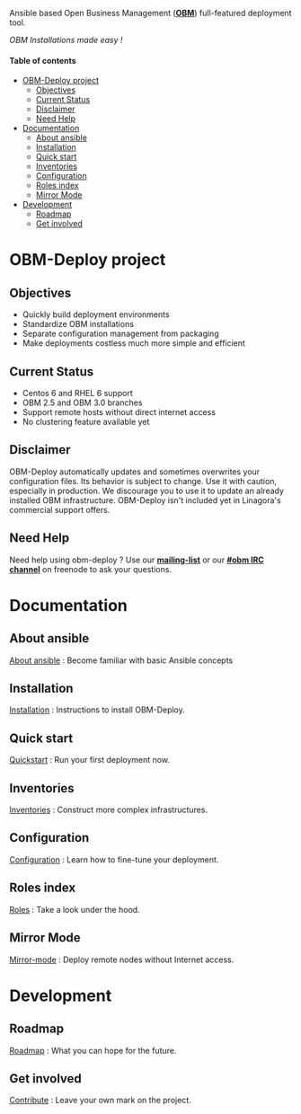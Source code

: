 Ansible based Open Business Management (**[OBM]**) full-featured deployment tool.

*OBM Installations made easy !*

#### Table of contents

<!-- START doctoc generated TOC please keep comment here to allow auto update -->
<!-- DON'T EDIT THIS SECTION, INSTEAD RE-RUN doctoc TO UPDATE -->

- [OBM-Deploy project](#obm-deploy-project)
  - [Objectives](#objectives)
  - [Current Status](#current-status)
  - [Disclaimer](#disclaimer)
  - [Need Help](#need-help)
- [Documentation](#documentation)
  - [About ansible](#about-ansible)
  - [Installation](#installation)
  - [Quick start](#quick-start)
  - [Inventories](#inventories)
  - [Configuration](#configuration)
  - [Roles index](#roles-index)
  - [Mirror Mode](#mirror-mode)
- [Development](#development)
  - [Roadmap](#roadmap)
  - [Get involved](#get-involved)

<!-- END doctoc generated TOC please keep comment here to allow auto update -->

OBM-Deploy project
=================

<a name="objectives"></a>

Objectives
--------------

 - Quickly build deployment environments
 - Standardize OBM installations
 - Separate configuration management from packaging
 - Make deployments costless much more simple and efficient


<a name="current-status"></a>

Current Status
-------------------

 - Centos 6 and RHEL 6 support
 - OBM 2.5 and OBM 3.0 branches
 - Support remote hosts without direct internet access
 - No clustering feature available yet

<a name="disclaimer"></a>

Disclaimer
--------------

OBM-Deploy automatically updates and sometimes overwrites your configuration files.
Its behavior is subject to change. Use it with caution, especially in production.
We discourage you to use it to update an already installed OBM infrastructure.
OBM-Deploy isn't included yet in Linagora's commercial support offers.

<a name="need-help"></a>

Need Help
--------------

Need help using obm-deploy ?
Use our **[mailing-list]** or our **[#obm IRC channel]** on freenode to ask your questions.

<a name="documentation"></a>

Documentation
=============

<a name="about-ansible"></a>

About ansible
------------------

[About ansible](docs/ansible.mkd) : Become familiar with basic Ansible concepts

<a name="installation"></a>

Installation
---------------

[Installation](docs/install.mkd) : Instructions to install OBM-Deploy.

<a name="quick-start"></a>

Quick start
---------------

[Quickstart](docs/quickstart.mkd) : Run your first deployment now.

<a name="inventories"></a>

Inventories
---------------

[Inventories](docs/inventories.mkd) : Construct more complex infrastructures.

<a name="configuration"></a>

Configuration
------------------

[Configuration](docs/configuration.mkd) : Learn how to fine-tune your deployment.

<a name="roles-index"></a>

Roles index
---------------

[Roles](docs/roles.mkd) : Take a look under the hood.

<a name="mirror-mode"></a>

Mirror Mode
----------------

[Mirror-mode](docs/mirror-mode.mkd) : Deploy remote nodes without Internet access.

<a name="development"></a>

Development
===========

<a name="roadmap"></a>

Roadmap
------------

[Roadmap](docs/roadmap.mkd) : What you can hope for the future.

<a name="get-involved"></a>

Get involved
-----------------

[Contribute](docs/contribute.mkd) : Leave your own mark on the project.

[OBM]: http://obm.org "The new generation of collaborative software"

[mailing-list]: http://obm.org/node/19 "OBM official mailing-list"

[#OBM irc channel]: http://irc.lc/freenode/obm/ "Webchat to official #obm channel on freenode"
